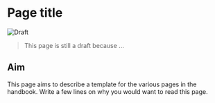 # Page title
![Draft](https://img.shields.io/badge/status-draft-red)

> This page is still a draft because ...

## Aim
This page aims to describe a template for the various pages in the handbook. Write a few lines on why you would want to read this page.
